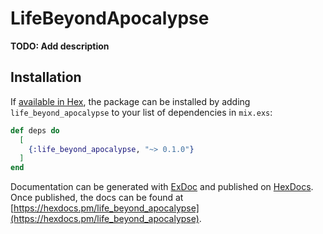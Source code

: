# LifeBeyondApocalypse

**TODO: Add description**

## Installation

If [available in Hex](https://hex.pm/docs/publish), the package can be installed
by adding `life_beyond_apocalypse` to your list of dependencies in `mix.exs`:

```elixir
def deps do
  [
    {:life_beyond_apocalypse, "~> 0.1.0"}
  ]
end
```

Documentation can be generated with [ExDoc](https://github.com/elixir-lang/ex_doc)
and published on [HexDocs](https://hexdocs.pm). Once published, the docs can
be found at [https://hexdocs.pm/life_beyond_apocalypse](https://hexdocs.pm/life_beyond_apocalypse).

